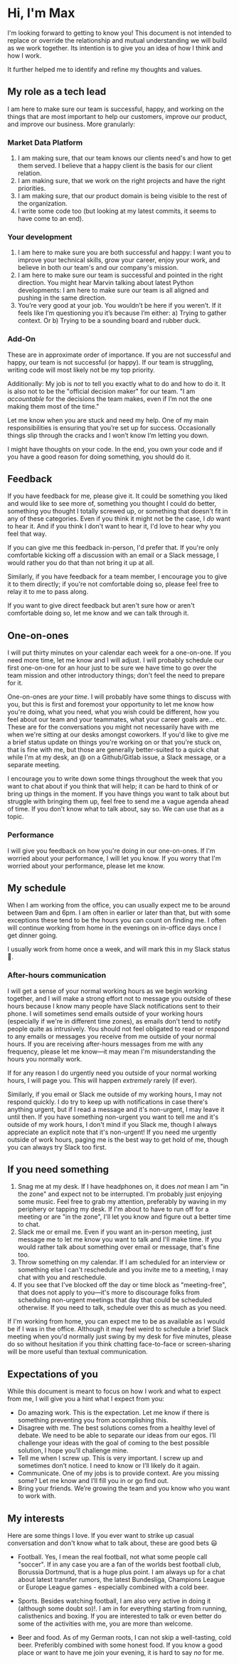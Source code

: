 # Hi, I'm Max

I'm looking forward to getting to know you! 
This document is not intended to replace or override the relationship and mutual understanding we will build as we work together. 
Its intention is to give you an idea of how I think and how I work.

It further helped me to identify and refine my thoughts and values.

## My role as a tech lead

I am here to make sure our team is successful, happy, and working on the things that are most important to help our customers, improve our product, and improve our business. 
More granularly:

### Market Data Platform

1.  I am making sure, that our team knows our clients need's and how to get them served. I believe that a happy client is the basis for our client relation.
2.  I am making sure, that we work on the right projects and have the right priorities.
3.  I am making sure, that our product domain is being visible to the rest of the organization.
4.  I write some code too (but looking at my latest commits, it seems to have come to an end).

### Your development

1.  I am here to make sure you are both successful and happy: I want you to improve your technical skills, grow your career, enjoy your work, and believe in both our team's and our company's mission.
2.  I am here to make sure our team is successful and pointed in the right direction. You might hear Marvin talking about latest Python developments: I am here to make sure our team is all aligned and pushing in the same direction.
3.  You’re very good at your job. You wouldn’t be here if you weren’t. If it feels like I’m questioning you it’s because I’m either: a) Trying to gather context. Or b) Trying to be a sounding board and rubber duck.

### Add-On

These are in approximate order of importance. If you are not successful and happy, our team is not successful (or happy). If our team is struggling, writing code will most likely not be my top priority.

Additionally: My job is _not_ to tell you exactly what to do and how to do it. It is also not to be the "official decision maker" for our team. "I am _accountable_ for the decisions the team makes, even if I’m not the one making them most of the time." 

Let me know when you are stuck and need my help. One of my main responsibilities is ensuring that you’re set up for success. Occasionally things slip through the cracks and I won’t know I’m letting you down.

I might have thoughts on your code. In the end, you own your code and if you have a good reason for doing something, you should do it.

## Feedback

If you have feedback for me, please give it. 
It could be something you liked and would like to see more of, something you thought I could do better, something you thought I totally screwed up, or something that doesn't fit in any of these categories. 
Even if you think it might not be the case, I _do_ want to hear it. 
And if you think I don't want to hear it, I'd love to hear why you feel that way.

If you can give me this feedback in-person, I'd prefer that. 
If you're only comfortable kicking off a discussion with an email or a Slack message, I would rather you do that than not bring it up at all.

Similarly, if you have feedback for a team member, I encourage you to give it to them directly; if you're not comfortable doing so, please feel free to relay it to me to pass along.

If you want to give direct feedback but aren't sure how or aren't comfortable doing so, let me know and we can talk through it.

## One-on-ones

I will put thirty minutes on your calendar each week for a one-on-one. 
If you need more time, let me know and I will adjust. 
I will probably schedule our first one-on-one for an hour just to be sure we have time to go over the team mission and other introductory things; don't feel the need to prepare for it.

One-on-ones are _your time_. 
I will probably have some things to discuss with you, but this is first and foremost your opportunity to let me know how you're doing, what you need, what you wish could be different, how you feel about our team and your teammates, what your career goals are... etc.
These are for the conversations you might not necessarily have with me when we're sitting at our desks amongst coworkers. 
If you'd like to give me a brief status update on things you're working on or that you're stuck on, that is fine with me, but those are generally better-suited to a quick chat while I'm at my desk, an @ on a Github/Gitlab issue, a Slack message, or a separate meeting.

I encourage you to write down some things throughout the week that you want to chat about if you think that will help; it can be hard to think of or bring up things in the moment. 
If you have things you want to talk about but struggle with bringing them up, feel free to send me a vague agenda ahead of time. 
If you don't know what to talk about, say so. 
We can use that as a topic.

### Performance

I will give you feedback on how you're doing in our one-on-ones. 
If I'm worried about your performance, I will let you know. 
If you worry that I'm worried about your performance, please let me know.

## My schedule

When I am working from the office, you can usually expect me to be around between 9am and 6pm. 
I am often in earlier or later than that, but with some exceptions these tend to be the hours you can count on finding me. 
I often will continue working from home in the evenings on in-office days once I get dinner going.

I usually work from home once a week, and will mark this in my Slack status 🏡. 

### After-hours communication

I will get a sense of your normal working hours as we begin working together, and I will make a strong effort not to message you outside of these hours because I know many people have Slack notifications sent to their phone. 
I will sometimes send emails outside of your working hours (especially if we're in different time zones), as emails don't tend to notify people quite as intrusively. 
You should not feel obligated to read or respond to any emails or messages you receive from me outside of your normal hours. 
If you are receiving after-hours messages from me with any frequency, please let me know—it may mean I'm misunderstanding the hours you normally work.

If for any reason I do urgently need you outside of your normal working hours, I will page you. This will happen _extremely_ rarely (if ever).

Similarly, if you email or Slack me outside of my working hours, I may not respond quickly. 
I do try to keep up with notifications in case there's anything urgent, but if I read a message and it's non-urgent, I may leave it until then. 
If you have something non-urgent you want to tell me and it's outside of my work hours, I don't mind if you Slack me, though I always appreciate an explicit note that it's non-urgent! 
If you need me urgently outside of work hours, paging me is the best way to get hold of me, though you can always try Slack too first.

## If you need something

1.  Snag me at my desk. If I have headphones on, it does _not_ mean I am "in the zone" and expect not to be interrupted. 
I'm probably just enjoying some music. 
Feel free to grab my attention, preferably by waving in my periphery or tapping my desk. 
If I'm about to have to run off for a meeting or are "in the zone", I'll let you know and figure out a better time to chat.
2.  Slack me or email me. 
Even if you want an in-person meeting, just message me to let me know you want to talk and I'll make time. 
If you would rather talk about something over email or message, that's fine too.
3.  Throw something on my calendar. If I am scheduled for an interview or something else I can't reschedule and you invite me to a meeting, I may chat with you and reschedule. 
4.  If you see that I've blocked off the day or time block as "meeting-free", that does not apply to you—it's more to discourage folks from scheduling non-urgent meetings that day that could be scheduled otherwise. 
If you need to talk, schedule over this as much as you need.

If I'm working from home, you can expect me to be as available as I would be if I was in the office. 
Although it may feel weird to schedule a brief Slack meeting when you'd normally just swing by my desk for five minutes, please do so without hesitation if you think chatting face-to-face or screen-sharing will be more useful than textual communication.

## Expectations of you

While this document is meant to focus on how I work and what to expect from me, I will give you a hint what I expect from you:

* Do amazing work. This is the expectation. Let me know if there is something preventing you from accomplishing this.
* Disagree with me. The best solutions comes from a healthy level of debate. We need to be able to separate our ideas from our egos. I’ll challenge your ideas with the goal of coming to the best possible solution, I hope you’ll challenge mine.
* Tell me when I screw up. This is very important. I screw up and sometimes don’t notice. I need to know or I’ll likely do it again.
* Communicate. One of my jobs is to provide context. Are you missing some? Let me know and I’ll fill you in or go find out.
* Bring your friends. We’re growing the team and you know who you want to work with.

## My interests

Here are some things I love. If you ever want to strike up casual conversation and don't know what to talk about, these are good bets :smiley:

* Football. Yes, I mean the real football, not what some people call "soccer". If in any case you are a fan of the worlds best football club, Borussia Dortmund, that is a huge plus point.
I am always up for a chat about latest transfer rumors, the latest Bundesliga, Champions League or Europe League games - especially combined with a cold beer.

* Sports. Besides watching football, I am also very active in doing it (although some doubt so)!. I am in for everything starting from running, calisthenics and boxing. If you are interested to talk or even better do some of the activities with me, you are more than welcome.

* Beer and food. As of my German roots, I can not skip a well-tasting, cold beer. Preferibly combined with some honest food. If you know a good place or want to have me join your evening, it is hard to say _no_ for me.
